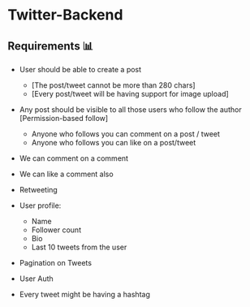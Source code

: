 # Twitter-Backend

## Requirements 📊

- User should be able to create a post

  - [The post/tweet cannot be more than 280 chars]
  - [Every post/tweet will be having support for image upload]

- Any post should be visible to all those users who follow the author [Permission-based follow]
  - Anyone who follows you can comment on a post / tweet
  - Anyone who follows you can like on a post/tweet
- We can comment on a comment
- We can like a comment also
- Retweeting

- User profile:

  - Name
  - Follower count
  - Bio
  - Last 10 tweets from the user

- Pagination on Tweets
- User Auth
- Every tweet might be having a hashtag
